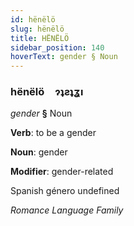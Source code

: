```yaml
---
id: hënëlö
slug: hënëlö
title: HËNËLÖ
sidebar_position: 140
hoverText: gender § Noun
---
```


### hënëlö&emsp;<span kind="abugida">ɂʇƨʇʓı</span>

*gender* **§** Noun

**Verb**: to be a gender

**Noun**: gender

**Modifier**: gender-related

Spanish género undefined

*Romance Language Family*
